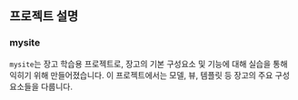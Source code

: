 ## 프로젝트 설명

### mysite
`mysite`는 장고 학습용 프로젝트로, 장고의 기본 구성요소 및 기능에 대해 실습을 통해 익히기 위해 만들어졌습니다. 이 프로젝트에서는 모델, 뷰, 템플릿 등 장고의 주요 구성 요소들을 다룹니다.

